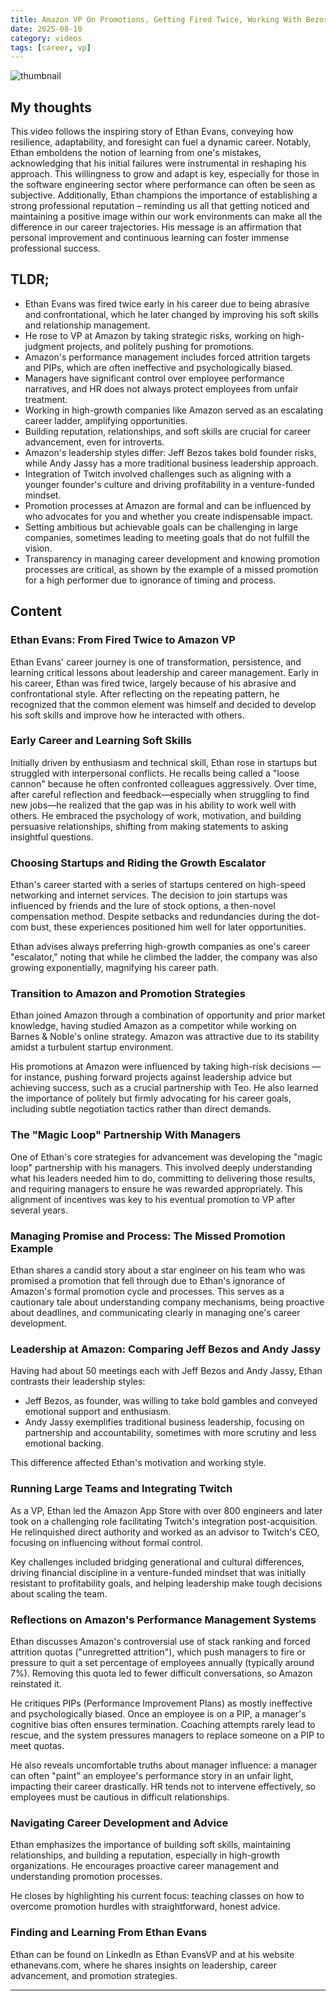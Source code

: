 ```yaml
---
title: Amazon VP On Promotions, Getting Fired Twice, Working With Bezos | Ethan Evans
date: 2025-08-10
category: videos
tags: [career, vp]
---
```


![thumbnail](https://i.ytimg.com/vi/40-ENZmqcz0/maxresdefault.jpg)

## My thoughts

This video follows the inspiring story of Ethan Evans, conveying how resilience, adaptability, and foresight can fuel a dynamic career. Notably, Ethan emboldens the notion of learning from one's mistakes, acknowledging that his initial failures were instrumental in reshaping his approach. This willingness to grow and adapt is key, especially for those in the software engineering sector where performance can often be seen as subjective. Additionally, Ethan champions the importance of establishing a strong professional reputation – reminding us all that getting noticed and maintaining a positive image within our work environments can make all the difference in our career trajectories. His message is an affirmation that personal improvement and continuous learning can foster immense professional success.

## TLDR;
- Ethan Evans was fired twice early in his career due to being abrasive and confrontational, which he later changed by improving his soft skills and relationship management.
- He rose to VP at Amazon by taking strategic risks, working on high-judgment projects, and politely pushing for promotions.
- Amazon's performance management includes forced attrition targets and PIPs, which are often ineffective and psychologically biased.
- Managers have significant control over employee performance narratives, and HR does not always protect employees from unfair treatment.
- Working in high-growth companies like Amazon served as an escalating career ladder, amplifying opportunities.
- Building reputation, relationships, and soft skills are crucial for career advancement, even for introverts.
- Amazon's leadership styles differ: Jeff Bezos takes bold founder risks, while Andy Jassy has a more traditional business leadership approach.
- Integration of Twitch involved challenges such as aligning with a younger founder's culture and driving profitability in a venture-funded mindset.
- Promotion processes at Amazon are formal and can be influenced by who advocates for you and whether you create indispensable impact.
- Setting ambitious but achievable goals can be challenging in large companies, sometimes leading to meeting goals that do not fulfill the vision.
- Transparency in managing career development and knowing promotion processes are critical, as shown by the example of a missed promotion for a high performer due to ignorance of timing and process.





## Content

### Ethan Evans: From Fired Twice to Amazon VP

Ethan Evans' career journey is one of transformation, persistence, and learning critical lessons about leadership and career management. Early in his career, Ethan was fired twice, largely because of his abrasive and confrontational style. After reflecting on the repeating pattern, he recognized that the common element was himself and decided to develop his soft skills and improve how he interacted with others.

### Early Career and Learning Soft Skills

Initially driven by enthusiasm and technical skill, Ethan rose in startups but struggled with interpersonal conflicts. He recalls being called a "loose cannon" because he often confronted colleagues aggressively. Over time, after careful reflection and feedback—especially when struggling to find new jobs—he realized that the gap was in his ability to work well with others. He embraced the psychology of work, motivation, and building persuasive relationships, shifting from making statements to asking insightful questions.

### Choosing Startups and Riding the Growth Escalator

Ethan's career started with a series of startups centered on high-speed networking and internet services. The decision to join startups was influenced by friends and the lure of stock options, a then-novel compensation method. Despite setbacks and redundancies during the dot-com bust, these experiences positioned him well for later opportunities.

Ethan advises always preferring high-growth companies as one's career "escalator," noting that while he climbed the ladder, the company was also growing exponentially, magnifying his career path.

### Transition to Amazon and Promotion Strategies

Ethan joined Amazon through a combination of opportunity and prior market knowledge, having studied Amazon as a competitor while working on Barnes & Noble's online strategy. Amazon was attractive due to its stability amidst a turbulent startup environment.

His promotions at Amazon were influenced by taking high-risk decisions — for instance, pushing forward projects against leadership advice but achieving success, such as a crucial partnership with Teo. He also learned the importance of politely but firmly advocating for his career goals, including subtle negotiation tactics rather than direct demands.

### The "Magic Loop" Partnership With Managers

One of Ethan's core strategies for advancement was developing the "magic loop" partnership with his managers. This involved deeply understanding what his leaders needed him to do, committing to delivering those results, and requiring managers to ensure he was rewarded appropriately. This alignment of incentives was key to his eventual promotion to VP after several years.

### Managing Promise and Process: The Missed Promotion Example

Ethan shares a candid story about a star engineer on his team who was promised a promotion that fell through due to Ethan's ignorance of Amazon's formal promotion cycle and processes. This serves as a cautionary tale about understanding company mechanisms, being proactive about deadlines, and communicating clearly in managing one's career development.

### Leadership at Amazon: Comparing Jeff Bezos and Andy Jassy

Having had about 50 meetings each with Jeff Bezos and Andy Jassy, Ethan contrasts their leadership styles:

- Jeff Bezos, as founder, was willing to take bold gambles and conveyed emotional support and enthusiasm.
- Andy Jassy exemplifies traditional business leadership, focusing on partnership and accountability, sometimes with more scrutiny and less emotional backing.

This difference affected Ethan's motivation and working style.

### Running Large Teams and Integrating Twitch

As a VP, Ethan led the Amazon App Store with over 800 engineers and later took on a challenging role facilitating Twitch's integration post-acquisition. He relinquished direct authority and worked as an advisor to Twitch's CEO, focusing on influencing without formal control.

Key challenges included bridging generational and cultural differences, driving financial discipline in a venture-funded mindset that was initially resistant to profitability goals, and helping leadership make tough decisions about scaling the team.

### Reflections on Amazon's Performance Management Systems

Ethan discusses Amazon's controversial use of stack ranking and forced attrition quotas ("unregretted attrition"), which push managers to fire or pressure to quit a set percentage of employees annually (typically around 7%). Removing this quota led to fewer difficult conversations, so Amazon reinstated it.

He critiques PIPs (Performance Improvement Plans) as mostly ineffective and psychologically biased. Once an employee is on a PIP, a manager's cognitive bias often ensures termination. Coaching attempts rarely lead to rescue, and the system pressures managers to replace someone on a PIP to meet quotas.

He also reveals uncomfortable truths about manager influence: a manager can often "paint" an employee's performance story in an unfair light, impacting their career drastically. HR tends not to intervene effectively, so employees must be cautious in difficult relationships.

### Navigating Career Development and Advice

Ethan emphasizes the importance of building soft skills, maintaining relationships, and building a reputation, especially in high-growth organizations. He encourages proactive career management and understanding promotion processes.

He closes by highlighting his current focus: teaching classes on how to overcome promotion hurdles with straightforward, honest advice.

### Finding and Learning From Ethan Evans

Ethan can be found on LinkedIn as Ethan EvansVP and at his website ethanevans.com, where he shares insights on leadership, career advancement, and promotion strategies.

---
